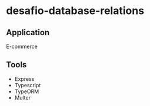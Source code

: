 # desafio-database-relations

## Application

E-commerce

## Tools

-   Express
-   Typescript
-   TypeORM
-   Multer
